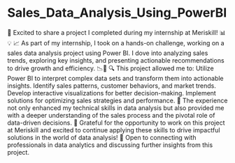 # Sales_Data_Analysis_Using_PowerBI
 🚀 Excited to share a project I completed during my internship at Meriskill! 📊💡
📈 As part of my internship, I took on a hands-on challenge, working on a sales data analysis project using Power BI. I dove into analyzing sales trends, exploring key insights, and presenting actionable recommendations to drive growth and efficiency. 📉💼
🔍 This project allowed me to:
Utilize Power BI to interpret complex data sets and transform them into actionable insights.
Identify sales patterns, customer behaviors, and market trends.
Develop interactive visualizations for better decision-making.
Implement solutions for optimizing sales strategies and performance.
📌 The experience not only enhanced my technical skills in data analysis but also provided me with a deeper understanding of the sales process and the pivotal role of data-driven decisions.
🌟 Grateful for the opportunity to work on this project at Meriskill and excited to continue applying these skills to drive impactful solutions in the world of data analysis!
📩 Open to connecting with professionals in data analytics and discussing further insights from this project.
